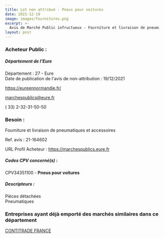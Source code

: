 ```yaml
---
title: Lot non attribué - Pneus pour voitures
date: 2021-12-19
image: images/fournitures.png
excerpt: >-
  Avis de Marché Public infructueux - Fourniture et livraison de pneumatiques et accessoires
layout: post
---
```


### Acheteur Public :
##### Département de l'Eure
Département : 27 - Eure<br/>
Date de publication de l'avis de non-attribution : 19/12/2021


https://eureennormandie.fr/

marchespublics@eure.fr

( 33) 2-32-31-50-50
### Besoin :

Fourniture et livraison de pneumatiques et accessoires

Ref. avis : 21-164602

URL Profil Acheteur : https://marchespublics.eure.fr

##### Codes CPV concerné(s) :
CPV34351100 - **Pneus pour voitures** <br/>

##### Descripteurs :
Pièces détachées <br/>
Pneumatiques <br/>

### Entreprises ayant déjà emporté des marchés similaires dans ce département
<a href="/entreprise-554/siren-394479034">CONTITRADE FRANCE</a><br/><br/>
